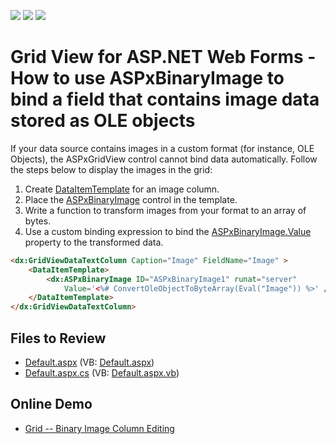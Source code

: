 <!-- default badges list -->
![](https://img.shields.io/endpoint?url=https://codecentral.devexpress.com/api/v1/VersionRange/128538006/13.1.5%2B)
[![](https://img.shields.io/badge/Open_in_DevExpress_Support_Center-FF7200?style=flat-square&logo=DevExpress&logoColor=white)](https://supportcenter.devexpress.com/ticket/details/E1414)
[![](https://img.shields.io/badge/📖_How_to_use_DevExpress_Examples-e9f6fc?style=flat-square)](https://docs.devexpress.com/GeneralInformation/403183)
<!-- default badges end -->

# Grid View for ASP.NET Web Forms - How to use ASPxBinaryImage to bind a field that contains image data stored as OLE objects

If your data source contains images in a custom format (for instance, OLE Objects), the ASPxGridView control cannot bind data automatically. Follow the steps below to display the images in the grid:

1. Create [DataItemTemplate](https://docs.devexpress.com/AspNet/DevExpress.Web.GridViewDataColumn.DataItemTemplate) for an image column.
1. Place the [ASPxBinaryImage](https://docs.devexpress.com/AspNet/DevExpress.Web.ASPxBinaryImage) control in the template.
1. Write a function to transform images from your format to an array of bytes.
1. Use a custom binding expression to bind the [ASPxBinaryImage.Value](https://docs.devexpress.com/AspNet/DevExpress.Web.ASPxBinaryImage.Value) property to the transformed data.

```aspx
<dx:GridViewDataTextColumn Caption="Image" FieldName="Image" >
    <DataItemTemplate>
        <dx:ASPxBinaryImage ID="ASPxBinaryImage1" runat="server" 
            Value='<%# ConvertOleObjectToByteArray(Eval("Image")) %>' />
    </DataItemTemplate>
</dx:GridViewDataTextColumn>
```

## Files to Review

* [Default.aspx](./CS/Default.aspx) (VB: [Default.aspx](./VB/Default.aspx))
* [Default.aspx.cs](./CS/Default.aspx.cs) (VB: [Default.aspx.vb](./VB/Default.aspx.vb))

## Online Demo
* [Grid -- Binary Image Column Editing](https://demos.devexpress.com/ASPxGridViewDemos/GridEditing/BinaryImageColumnEditing.aspx)

